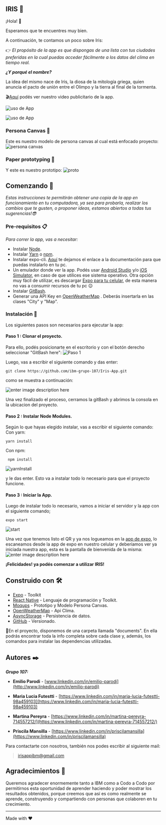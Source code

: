 ﻿## IRIS :rainbow:

¡Hola! :wave:

Esperamos que te encuentres muy bien.

A continuación, te contamos un poco sobre Iris: 

:point_right: _El propósito de la app es que dispongas de una lista con tus ciudades preferidas en la cual puedas acceder fácilmente a los datos del clima en tiempo real._

***¿Y porqué el nombre?***

La idea del mismo nace de Iris, la diosa de la mitología griega, quien anuncia el pacto de unión entre el Olimpo y la tierra al final de la tormenta.

:clapper:[Aquí](https://drive.google.com/file/d/1Io5p3WNXGnyBJGD0vibYgUyanzlVIIz2/view?usp=sharing) podés ver nuestro video publicitario de la app.

![uso de App](https://i.ibb.co/qFxH5w5/iris1-1-1.gif)

![uso de App](https://i.ibb.co/JnXZ57p/iris-gif-2-1-1.gif)

### Persona Canvas :girl:
Este es nuestro modelo de persona canvas al cual está enfocado proyecto:
![persona canvas](https://i.ibb.co/mXxfFhN/persona-Canvas.png)

### Paper prototyping :iphone:
Y este es nuestro prototipo:
![proto](https://i.ibb.co/rx6Vn7H/prototipo.png)


## Comenzando  🚀

_Estas instrucciones te permitirán obtener una copia de la app en funcionamiento en tu computadora, ya sea para probarla, realizar los cambios que te gusten, o proponer ideas, estamos abiertos a todas tus sugerencias!:sunglasses:_

### Pre-requisitos  📋

_Para correr la app, vas a necesitar:_

 - Instalar [Node](https://nodejs.org/es/download/).
 - Instalar [Yarn](https://classic.yarnpkg.com/lang/en/docs/install/#windows-stable) o [npm](https://docs.npmjs.com/getting-started).
 - Instalar expo-cli. [Aquí](https://reactnative.dev/docs/environment-setup) te dejamos el enlace a la documentación para que puedas instalarlo en tu pc.
 - Un emulador donde ver la app. Podés usar [Android Studio](https://docs.expo.dev/workflow/android-studio-emulator/) y/o [iOS Simulator](https://docs.expo.dev/workflow/ios-simulator/), en caso de que utilices ese sistema operativo. Otra opción muy fácil de utilizar, es descargar [Expo para tu celular](https://play.google.com/store/apps/details?id=host.exp.exponent&hl=es_AR&gl=US), de esta manera no vas a consumir recursos de tu pc :wink:
 - Instalar [GitBash](https://git-scm.com/downloads).
 - Generar una API Key en [OpenWeatherMap](https://openweathermap.org/) . Deberás insertarla en las clases "City" y "Map".
 

### Instalación  🔧

Los siguientes pasos son necesarios para ejecutar la app:

#### Paso 1 : Clonar el proyecto.
Para ello, podés posicionarte en el escritorio y con el botón derecho seleccionar "GitBash here":
![Paso 1](https://i.ibb.co/F7yfRz3/abrirGB.png)

Luego, vas a escribir el siguiente comando y das enter:

    git clone https://github.com/ibm-grupo-107/Iris-App.git
    
como se muestra a continuación:

![enter image description here](https://i.ibb.co/s5jVQy3/gitCLone.png)

Una vez finalizado el proceso, cerramos la gitBash y abrimos la consola en la ubicacion del proyecto.

#### Paso 2 : Instalar Node Modules.

Según lo que hayas elegido instalar, vas a escribir el siguiente comando:
Con yarn:

    yarn install 

Con npm:
   

     npm install
![yarnInstall](https://i.ibb.co/G9tjNFG/yarn-Install.png)

y le das enter. Esto va a instalar todo lo necesario para que el proyecto funcione.

#### Paso 3 : Iniciar la App.
Luego de instalar todo lo necesario, vamos a iniciar el servidor y la app con el siguiente comando;

    expo start

![start](https://i.ibb.co/YQ1Mb4X/qr.png)

Una vez que tenemos listo el QR y ya nos logueamos en la [app de expo](https://expo.dev/), lo escaneamos desde la app de expo en nuestro celular y deberíamos ver ya iniciada nuestra app, esta es la pantalla de bienvenida de la misma:
![enter image description here](https://i.ibb.co/qL61t5B/welcome.jpg)

**¡Felicidades! ya podés comenzar a utilizar IRIS!**

## Construido con  🛠️
- [Expo](https://expo.dev/) - Toolkit
- [React Native](https://reactnative.dev/)  - Lenguaje de programación y Toolkit.
- [Moqups](https://app.moqups.com/) - Prototipo y Modelo Persona Canvas.
- [OpenWeatherMap](https://openweathermap.org/) - Api Clima. 
- [AsyncStorage](https://github.com/react-native-async-storage/async-storage) - Persistencia de datos.
- [GitHub](https://github.com/) - Versionado.

:small_blue_diamond:En el proyecto, disponemos de una carpeta llamada "documents". En ella podrás encontrar toda la info completa sobre cada clase y, además, los comandos para instalar las dependencias utilizadas.


## Autores  ✒️

**_Grupo 107:_**

-   **Emilio Parodi**  -  [www.linkedin.com/in/emilio-parodi](http://www.linkedin.com/in/emilio-parodi)
-  **Maria Lucia Futestti**  -  [https://www.linkedin.com/in/maria-lucia-futestti-98a459103](https://www.linkedin.com/in/maria-lucia-futestti-98a459103)
-   **Martina Pereyra**  -  [https://www.linkedin.com/in/martina-pereyra-714557212/](https://www.linkedin.com/in/martina-pereyra-714557212/)

-   **Priscila Mansilla**  -  [https://www.linkedin.com/in/priscilamansilla](https://www.linkedin.com/in/priscilamansilla)

Para contactarte con nosotros, también nos podes escribir al siguiente mail:

> irisappibm@gmail.com


## Agradecimientos  🎁

Queremos agradecer enormemente tanto a IBM como a Codo a Codo por permitirnos esta oportunidad de aprender haciendo y poder mostrar los resultados obtenidos, porque creemos que así es como realmente se aprende, construyendo y compartiendo con personas que colaboren en tu crecimiento.

----------

Made with  ❤️  
